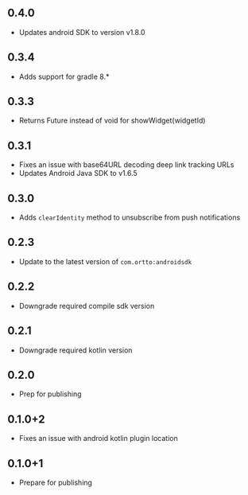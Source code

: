 ## 0.4.0 
* Updates android SDK to version v1.8.0

## 0.3.4
* Adds support for gradle 8.*

## 0.3.3
* Returns Future<WidgetResult> instead of void for showWidget(widgetId)

## 0.3.1
* Fixes an issue with base64URL decoding deep link tracking URLs
* Updates Android Java SDK to v1.6.5

## 0.3.0
* Adds `clearIdentity` method to unsubscribe from push notifications

## 0.2.3
- Update to the latest version of `com.ortto:androidsdk`

## 0.2.2 
- Downgrade required compile sdk version

## 0.2.1
- Downgrade required kotlin version

## 0.2.0
- Prep for publishing

## 0.1.0+2

* Fixes an issue with android kotlin plugin location

## 0.1.0+1

* Prepare for publishing

